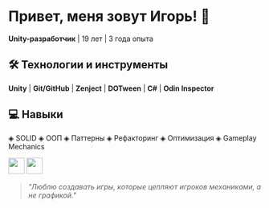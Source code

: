 # Привет, меня зовут Игорь! 👋

**Unity-разработчик** | 19 лет | 3 года опыта  

## 🛠 Технологии и инструменты
**Unity** | **Git/GitHub** | **Zenject** | **DOTween** | **C#** | **Odin Inspector**

## 💻 Навыки
◈ SOLID ◈ ООП ◈ Паттерны ◈ Рефакторинг ◈ Оптимизация ◈ Gameplay Mechanics

[<img src="https://telegram.org/favicon.ico" width="32" height="32">](https://t.me/igor1Cs) 
[<img src="https://ssl.gstatic.com/ui/v1/icons/mail/rfr/gmail.ico" width="32" height="32">](mailto:aim.wtf1234@gmail.com)

> *"Люблю создавать игры, которые цепляют игроков механиками, а не графикой."*
